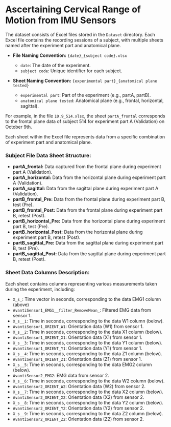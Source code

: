 # Ascertaining Cervical Range of Motion from IMU Sensors

The dataset consists of Excel files stored in the `Dataset` directory. Each Excel file contains the recording sessions of a subject, with multiple sheets named after the experiment part and anatomical plane.

- **File Naming Convention:** `{date}_{subject code}.xlsx`
    - `date`: The date of the experiment.
    - `subject code`: Unique identifier for each subject.

- **Sheet Naming Convention:** `{experimental part}_{anatomical plane tested}`
    - `experimental part`: Part of the experiment (e.g., partA, partB).
    - `anatomical plane tested`: Anatomical plane (e.g., frontal, horizontal, sagittal).

For example, in the file `10.9_514.xlsx`, the sheet `partA_frontal` corresponds to the frontal plane data of subject 514 for experiment part A (Validation) on October 9th.

Each sheet within the Excel file represents data from a specific combination of experiment part and anatomical plane.

### Subject File Data Sheet Structure:
- **partA_frontal:** Data captured from the frontal plane during experiment part A (Validation).
- **partA_horizontal:** Data from the horizontal plane during experiment part A (Validation).
- **partA_sagittal:** Data from the sagittal plane during experiment part A (Validation).
- **partB_frontal_Pre:** Data from the frontal plane during experiment part B, test (Pre).
- **partB_frontal_Post:** Data from the frontal plane during experiment part B, retest (Post).
- **partB_horizontal_Pre:** Data from the horizontal plane during experiment part B, test (Pre).
- **partB_horizontal_Post:** Data from the horizontal plane during experiment part B, retest (Post).
- **partB_sagittal_Pre:** Data from the sagittal plane during experiment part B, test (Pre).
- **partB_sagittal_Post:** Data from the sagittal plane during experiment part B, retest (Post).

### Sheet Data Columns Description:
Each sheet contains columns representing various measurements taken during the experiment, including:
- `X_s_`: Time vector in seconds, corresponding to the data EMG1 column (above)
- `AvantiSensor1_EMG1__filter_RemoveMean_`: Filtered EMG data from sensor 1.
- `X_s__1`: Time in seconds, corresponding to the data W1 column (below).
- `AvantiSensor1_ORIENT_W1`: Orientation data (W1) from sensor 1.
- `X_s__2`: Time in seconds, corresponding to the data X1 column (below).
- `AvantiSensor1_ORIENT_X1`: Orientation data (X1) from sensor 1.
- `X_s__3`: Time in seconds, corresponding to the data Y1 column (below).
- `AvantiSensor1_ORIENT_Y1`: Orientation data (Y1) from sensor 1.
- `X_s__4`: Time in seconds, corresponding to the data Z1 column (below).
- `AvantiSensor1_ORIENT_Z1`: Orientation data (Z1) from sensor 1.
- `X_s__5`: Time in seconds, corresponding to the data EMG2 column (below).
- `AvantiSensor2_EMG2`: EMG data from sensor 2.
- `X_s__6`: Time in seconds, corresponding to the data W2 column (below).
- `AvantiSensor2_ORIENT_W2`: Orientation data (W2) from sensor 2.
- `X_s__7`: Time in seconds, corresponding to the data X2 column (below).
- `AvantiSensor2_ORIENT_X2`: Orientation data (X2) from sensor 2.
- `X_s__8`: Time in seconds, corresponding to the data Y2 column (below).
- `AvantiSensor2_ORIENT_Y2`: Orientation data (Y2) from sensor 2.
- `X_s__9`: Time in seconds, corresponding to the data Z2 column (below).
- `AvantiSensor2_ORIENT_Z2`: Orientation data (Z2) from sensor 2.
